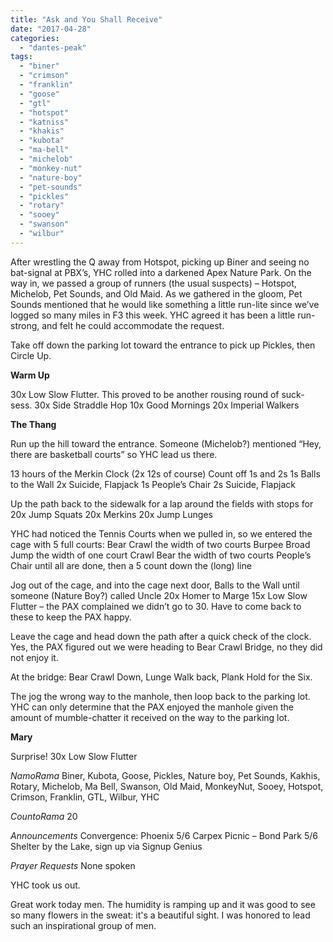 ```yaml
---
title: "Ask and You Shall Receive"
date: "2017-04-28"
categories: 
  - "dantes-peak"
tags: 
  - "biner"
  - "crimson"
  - "franklin"
  - "goose"
  - "gtl"
  - "hotspot"
  - "katniss"
  - "khakis"
  - "kubota"
  - "ma-bell"
  - "michelob"
  - "monkey-nut"
  - "nature-boy"
  - "pet-sounds"
  - "pickles"
  - "rotary"
  - "sooey"
  - "swanson"
  - "wilbur"
---
```


After wrestling the Q away from Hotspot, picking up Biner and seeing no bat-signal at PBX’s, YHC rolled into a darkened Apex Nature Park. On the way in, we passed a group of runners (the usual suspects) – Hotspot, Michelob, Pet Sounds, and Old Maid. As we gathered in the gloom, Pet Sounds mentioned that he would like something a little run-lite since we’ve logged so many miles in F3 this week. YHC agreed it has been a little run-strong, and felt he could accommodate the request.

Take off down the parking lot toward the entrance to pick up Pickles, then Circle Up.

**Warm Up**

30x Low Slow Flutter. This proved to be another rousing round of suck-sess. 30x Side Straddle Hop 10x Good Mornings 20x Imperial Walkers

**The Thang**

Run up the hill toward the entrance. Someone (Michelob?) mentioned “Hey, there are basketball courts” so YHC lead us there.

13 hours of the Merkin Clock (2x 12s of course) Count off 1s and 2s 1s Balls to the Wall 2x Suicide, Flapjack 1s People’s Chair 2s Suicide, Flapjack

Up the path back to the sidewalk for a lap around the fields with stops for 20x Jump Squats 20x Merkins 20x Jump Lunges

YHC had noticed the Tennis Courts when we pulled in, so we entered the cage with 5 full courts: Bear Crawl the width of two courts Burpee Broad Jump the width of one court Crawl Bear the width of two courts People’s Chair until all are done, then a 5 count down the (long) line

Jog out of the cage, and into the cage next door, Balls to the Wall until someone (Nature Boy?) called Uncle 20x Homer to Marge 15x Low Slow Flutter – the PAX complained we didn’t go to 30. Have to come back to these to keep the PAX happy.

Leave the cage and head down the path after a quick check of the clock. Yes, the PAX figured out we were heading to Bear Crawl Bridge, no they did not enjoy it.

At the bridge: Bear Crawl Down, Lunge Walk back, Plank Hold for the Six.

The jog the wrong way to the manhole, then loop back to the parking lot. YHC can only determine that the PAX enjoyed the manhole given the amount of mumble-chatter it received on the way to the parking lot.

**Mary**

Surprise! 30x Low Slow Flutter

_NamoRama_ Biner, Kubota, Goose, Pickles, Nature boy, Pet Sounds, Kakhis, Rotary, Michelob, Ma Bell, Swanson, Old Maid, MonkeyNut, Sooey, Hotspot, Crimson, Franklin, GTL, Wilbur, YHC

_CountoRama_ 20

_Announcements_ Convergence: Phoenix 5/6 Carpex Picnic – Bond Park 5/6 Shelter by the Lake, sign up via Signup Genius

_Prayer Requests_ None spoken

YHC took us out.

Great work today men. The humidity is ramping up and it was good to see so many flowers in the sweat: it's a beautiful sight. I was honored to lead such an inspirational group of men.
